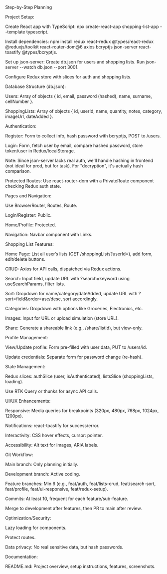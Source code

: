 Step-by-Step Planning





Project Setup:





Create React app with TypeScript: npx create-react-app shopping-list-app --template typescript.



Install dependencies: npm install redux react-redux @types/react-redux @reduxjs/toolkit react-router-dom@6 axios bcryptjs json-server react-toastify @types/bcryptjs.



Set up json-server: Create db.json for users and shopping lists. Run json-server --watch db.json --port 3001.



Configure Redux store with slices for auth and shopping lists.



Database Structure (db.json):





Users: Array of objects { id, email, password (hashed), name, surname, cellNumber }.



ShoppingLists: Array of objects { id, userId, name, quantity, notes, category, imageUrl, dateAdded }.



Authentication:





Register: Form to collect info, hash password with bcryptjs, POST to /users.



Login: Form, fetch user by email, compare hashed password, store token/user in Redux/localStorage.



Note: Since json-server lacks real auth, we'll handle hashing in frontend (not ideal for prod, but for task). For "decryption", it's actually hash comparison.



Protected Routes: Use react-router-dom with a PrivateRoute component checking Redux auth state.



Pages and Navigation:





Use BrowserRouter, Routes, Route.



Login/Register: Public.



Home/Profile: Protected.



Navigation: Navbar component with Links.



Shopping List Features:





Home Page: List all user’s lists (GET /shoppingLists?userId=), add form, edit/delete buttons.



CRUD: Axios for API calls, dispatched via Redux actions.



Search: Input field, update URL with ?search=keyword using useSearchParams, filter lists.



Sort: Dropdown for name/category/dateAdded, update URL with ?sort=field&order=asc/desc, sort accordingly.



Categories: Dropdown with options like Groceries, Electronics, etc.



Images: Input for URL or upload simulation (store URL).



Share: Generate a shareable link (e.g., /share/listId), but view-only.



Profile Management:





View/Update profile: Form pre-filled with user data, PUT to /users/id.



Update credentials: Separate form for password change (re-hash).



State Management:





Redux slices: authSlice (user, isAuthenticated), listsSlice (shoppingLists, loading).



Use RTK Query or thunks for async API calls.



UI/UX Enhancements:





Responsive: Media queries for breakpoints (320px, 480px, 768px, 1024px, 1200px).



Notifications: react-toastify for success/error.



Interactivity: CSS hover effects, cursor: pointer.



Accessibility: Alt text for images, ARIA labels.



Git Workflow:





Main branch: Only planning initially.



Development branch: Active coding.



Feature branches: Min 6 (e.g., feat/auth, feat/lists-crud, feat/search-sort, feat/profile, feat/ui-responsive, feat/redux-setup).



Commits: At least 10, frequent for each feature/sub-feature.



Merge to development after features, then PR to main after review.



Optimization/Security:





Lazy loading for components.



Protect routes.



Data privacy: No real sensitive data, but hash passwords.



Documentation:





README.md: Project overview, setup instructions, features, screenshots.